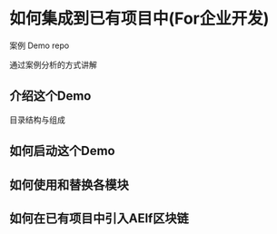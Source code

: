 # 如何集成到已有项目中(For企业开发)

案例 Demo repo

通过案例分析的方式讲解

## 介绍这个Demo

目录结构与组成

## 如何启动这个Demo

## 如何使用和替换各模块

## 如何在已有项目中引入AElf区块链
